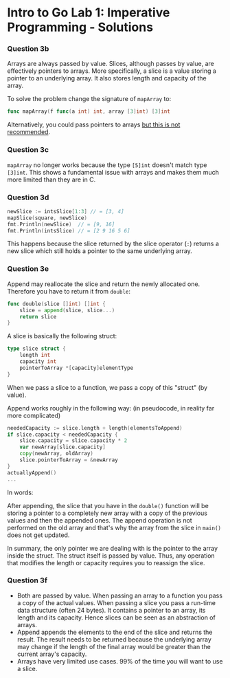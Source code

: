 
# Intro to Go Lab 1: Imperative Programming - Solutions

### Question 3b

Arrays are always passed by value. Slices, although passes by value, are effectively pointers to arrays. More specifically, a slice is a value storing a pointer to an underlying array. It also stores length and capacity of the array.

To solve the problem change the signature of `mapArray` to:

```go
func mapArray(f func(a int) int, array [3]int) [3]int
```

Alternatively, you could pass pointers to arrays [but this is not recommended](https://golang.org/doc/effective_go.html#arrays).

### Question 3c

`mapArray` no longer works because the type `[5]int` doesn't match type `[3]int`. This shows a fundamental issue with arrays and makes them much more limited than they are in C.

### Question 3d

```go
newSlice := intsSlice[1:3] // = [3, 4]
mapSlice(square, newSlice)
fmt.Println(newSlice)  // = [9, 16]
fmt.Println(intsSlice) // = [2 9 16 5 6]
```

This happens because the slice returned by the slice operator (`:`) returns a new slice which still holds a pointer to the same underlying array.

### Question 3e

Append may reallocate the slice and return the newly allocated one. Therefore you have to return it from `double`:

```go
func double(slice []int) []int {
    slice = append(slice, slice...)
    return slice
}
```

A slice is basically the following struct:

```go
type slice struct {
    length int
    capacity int
    pointerToArray *[capacity]elementType
}
```

When we pass a slice to a function, we pass a copy of this "struct" (by value).

Append works roughly in the following way: (in pseudocode, in reality far more complicated)

```go
neededCapacity := slice.length + length(elementsToAppend)
if slice.capacity < neededCapacity {
    slice.capacity = slice.capacity * 2
    var newArray[slice.capacity]
    copy(newArray, oldArray)
    slice.pointerToArray = &newArray
}
actuallyAppend()
...
```

In words:

After appending, the slice that you have in the `double()` function will be storing a pointer to a completely new array with a copy of the previous values and then the appended ones. The append operation is not performed on the old array and that's why the array from the slice in `main()` does not get updated.

In summary, the only pointer we are dealing with is the pointer to the array inside the struct. The struct itself is passed by value. Thus, any operation that modifies the length or capacity requires you to reassign the slice.

### Question 3f

- Both are passed by value. When passing an array to a function you pass a copy of the actual values. When passing a slice you pass a run-time data structure (often 24 bytes). It contains a pointer to an array, its length and its capacity. Hence slices can be seen as an abstraction of arrays.
- Append appends the elements to the end of the slice and returns the result. The result needs to be returned because the underlying array may change if the length of the final array would be greater than the current array's capacity.
- Arrays have very limited use cases. 99% of the time you will want to use a slice.
